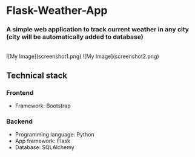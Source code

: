 # Flask-Weather-App
### A simple web application to track current weather in any city (city will be automatically added to database) 
<br />
![My Image](screenshot1.png) 
![My Image](screenshot2.png)

## Technical stack
### Frontend
* Framework: Bootstrap
### Backend
* Programming language: Python
* App framework: Flask
* Database: SQLAlchemy

